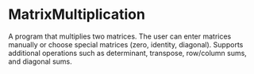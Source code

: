 # MatrixMultiplication
A program that multiplies two matrices. The user can enter matrices manually or choose special matrices (zero, identity, diagonal). Supports additional operations such as determinant, transpose, row/column sums, and diagonal sums.
